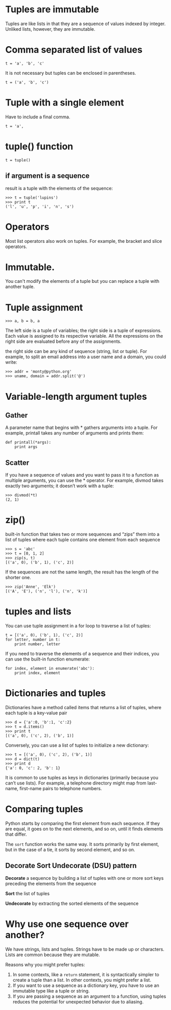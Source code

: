 # Tuples are immutable

Tuples are like lists in that they are a sequence of values indexed by integer. Unliked lists, however, they are immutable.

# Comma separated list of values

`t = 'a', 'b', 'c'`

It is not necessary but tuples can be enclosed in parentheses.

`t = ('a', 'b', 'c')`

# Tuple with a single element

Have to include a final comma.

`t = 'a',`

# tuple() function

`t = tuple()`

## if argument is a sequence

result is a tuple with the elements of the sequence:

```
>>> t = tuple('lupins')
>>> print t
('l', 'u', 'p', 'i', 'n', 's')
```

# Operators

Most list operators also work on tuples. For example, the bracket and slice operators.

# Immutable. 

You can't modify the elements of a tuple but you can replace a tuple with another tuple.

# Tuple assignment

`>>> a, b = b, a`

The left side is a tuple of variables; the right side is a tuple of expressions. Each value is assigned to its respective variable. All the expressions on the right side are evaluated before any of the assignments.

the right side can be any kind of sequence (string, list or tuple). For example, to split an email address into a user name and a domain, you could write:

```
>>> addr = 'monty@python.org'
>>> uname, domain = addr.split('@')
```

# Variable-length argument tuples

## Gather

A parameter name that begins with * gathers arguments into a tuple. For example, printall takes any number of arguments and prints them:

```
def printall(*args):
    print args
```

## Scatter

If you have a sequence of values and you want to pass it to a function as multiple arguments, you can use the * operator. For example, divmod takes exactly two arguments; it doesn’t work with a tuple:

```
>>> divmod(*t)
(2, 1)
```

# zip()

built-in function that takes two or more sequences and “zips” them into a list of tuples where each tuple contains one element from each sequence

```
>>> s = 'abc'
>>> t = [0, 1, 2]
>>> zip(s, t)
[('a', 0), ('b', 1), ('c', 2)]
```

If the sequences are not the same length, the result has the length of the shorter one.

```
>>> zip('Anne', 'Elk')
[('A', 'E'), ('n', 'l'), ('n', 'k')]
```

# tuples and lists

You can use tuple assignment in a for loop to traverse a list of tuples:

```
t = [('a', 0), ('b', 1), ('c', 2)] 
for letter, number in t:
    print number, letter
```

If you need to traverse the elements of a sequence and their indices, you can use the built-in function enumerate:

```
for index, element in enumerate('abc'): 
    print index, element
```

# Dictionaries and tuples

Dictionaries have a method called items that returns a list of tuples, where each tuple is a key-value pair

```
>>> d = {'a':0, 'b':1, 'c':2} 
>>> t = d.items()
>>> print t
[('a', 0), ('c', 2), ('b', 1)]
```

Conversely, you can use a list of tuples to initialize a new dictionary:

```
>>> t = [('a', 0), ('c', 2), ('b', 1)] 
>>> d = dict(t)
>>> print d
{'a': 0, 'c': 2, 'b': 1}
```

It is common to use tuples as keys in dictionaries (primarily because you can’t use lists). For example, a telephone directory might map from last-name, first-name pairs to telephone numbers.

# Comparing tuples

Python starts by comparing the first element from each sequence. If they are equal, it goes on to the next elements, and so on, until it finds elements that differ.

The `sort` function works the same way. It sorts primarily by first element, but in the case of a tie, it sorts by second element, and so on.


## Decorate Sort Undecorate (DSU) pattern

**Decorate** a sequence by building a list of tuples with one or more sort keys preceding the elements from the sequence

**Sort** the list of tuples

**Undecorate** by extracting the sorted elements of the sequence

# Why use one sequence over another?

We have strings, lists and tuples. Strings have to be made up or characters. Lists are common because they are mutable.

Reasons why you might prefer tuples:
1. In some contexts, like a `return` statement, it is syntactically simpler to create a tuple than a list. In other contexts, you might prefer a list.
2. If you want to use a sequence as a dictionary key, you have to use an immutable type like a tuple or string.
3. If you are passing a sequence as an argument to a function, using tuples reduces the potential for unexpected behavior due to aliasing.